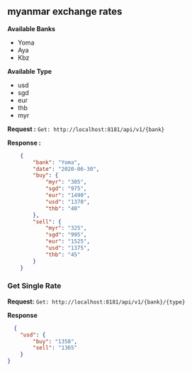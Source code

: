 ## myanmar exchange rates

**Available Banks**
- Yoma
- Aya
- Kbz

**Available Type**
- usd
- sgd
- eur
- thb
- myr

**Request :**
`Get: http://localhost:8181/api/v1/{bank}`

**Response :**
```json
    {
        "bank": "Yoma",
        "date": "2020-06-30",
        "buy": {
            "myr": "305",
            "sgd": "975",
            "eur": "1490",
            "usd": "1370",
            "thb": "40"
        },
        "sell": {
            "myr": "325",
            "sgd": "995",
            "eur": "1525",
            "usd": "1375",
            "thb": "45"
        }
    }
```

### Get Single Rate

**Request:**
`Get: http://localhost:8181/api/v1/{bank}/{type}`

**Response**
```json
  {
    "usd": {
        "buy": "1358",
        "sell": "1365"
    }
}
```
